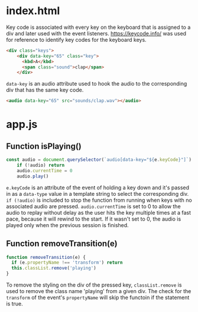 # index.html
Key code is associated with every key on the keyboard that is assigned to a div and later used with the event listeners.
https://keycode.info/ was used for reference to identify key codes for the keyboard keys.

```html
<div class="keys">
    <div data-key="65" class="key">
      <kbd>A</kbd>
      <span class="sound">clap</span>
    </div>
```
`data-key` is an audio attribute used to hook the audio to the corresponding div that has the same key code.

```html
<audio data-key="65" src="sounds/clap.wav"></audio>
```

# app.js



## Function isPlaying()

```js
const audio = document.querySelector(`audio[data-key="${e.keyCode}"]`)
    if (!audio) return 
    audio.currentTime = 0
    audio.play()
```
`e.keyCode` is an attribute of the event of holding a key down and it's passed in as a `data-type` value in a template string to select the corresponding div. 
`if (!audio)` is included to stop the function from running when keys with no associated audio are pressed. 
`audio.currentTime` is set to 0 to allow the audio to replay without delay as the user hits the key multiple times at a fast pace, because it will rewind to the start. If it wasn't set to 0, the audio is played only when the previous session is finished. 

## Function removeTransition(e)
```js
function removeTransition(e) {
  if (e.propertyName !== 'transform') return
  this.classList.remove('playing')
}
```
To remove the styling on the div of the pressed key, `classList.remove` is used to remove the class name 'playing' from a given div. The check for the `transform` of the event's `propertyName` will skip the functoin if the statement is true.
